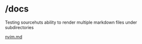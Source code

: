 # /docs

Testing sourcehuts ability to render multiple markdown files under subdirectories

[nvim.md](nvim.md)
